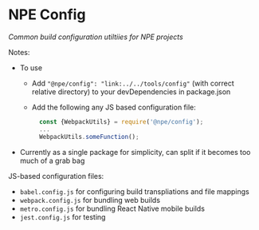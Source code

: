 # NPE Config
<!-- markdownlint-disable-next-line -->
*Common build configuration utiltiies for NPE projects*

Notes:

* To use

  * Add `"@npe/config": "link:../../tools/config"` (with correct relative directory) to your devDependencies in package.json
  * Add the following any JS based configuration file:

    ```js
      const {WebpackUtils} = require('@npe/config');
      ...
      WebpackUtils.someFunction();
    ```

* Currently as a single package for simplicity, can split if it becomes too much of a grab bag

JS-based configuration files:

* `babel.config.js` for configuring build transpliations and file mappings
* `webpack.config.js` for bundling web builds
* `metro.config.js` for bundling React Native mobile builds
* `jest.config.js` for testing
